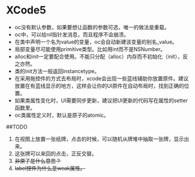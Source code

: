 # XCode5
* oc没有默认参数，如果要想让函数的参数可选，唯一的做法是重载。
* oc中，可以给nil指针发消息，而且程序不会崩溃。
* 在类中声明一个名为value的变量，oc会自动新建该变量的别名_value。
* 局部变量尽可能使用primitive类型。比如用int而不是NSNumber。
* alloc和init一定要配合使用。不能只分配（alloc）内存而不初始化（init），反之亦然。
* 类的init方法一般返回instancetype。
* 在采用拖控件的方式去布局时，xcode会出现一些蓝线辅助你放置原件。建议放置在有蓝线显示的地方，这样会让你的UI原件在自动布局时，找到正确的位置。
* 如果类属性变化时，UI需要同步更新，建议把UI更新的代码写在属性的setter函数里。
* oc类属性定义时，默认是原子的atomic。


##TODO
1. 在视图上放置一张纸牌，点击的时候，可以随机从牌堆中抽取一张牌，显示出来。
2. 这张牌可以来回的点击，正反交替。
3. ~~非原子是什么意思？~~
4. ~~label控件为什么是weak属性。~~